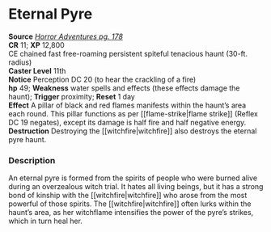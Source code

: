 # Eternal Pyre

**Source** [_Horror Adventures pg. 178_](http://paizo.com/products/btpy9n5a?Pathfinder-Roleplaying-Game-Horror-Adventures)  
**CR** 11; **XP** 12,800  
CE chained fast free-roaming persistent spiteful tenacious haunt (30-ft. radius)  
**Caster Level** 11th  
**Notice** Perception DC 20 (to hear the crackling of a fire)  
**hp** 49; **Weakness** water spells and effects (these effects damage the haunt); **Trigger** proximity; **Reset** 1 day  
**Effect** A pillar of black and red flames manifests within the haunt’s area each round. This pillar functions as per [[flame-strike|flame strike]] (Reflex DC 19 negates), except its damage is half fire and half negative energy.  
**Destruction** Destroying the [[witchfire|witchfire]] also destroys the eternal pyre haunt.  

### Description

An eternal pyre is formed from the spirits of people who were burned alive during an overzealous witch trial. It hates all living beings, but it has a strong bond of kinship with the [[witchfire|witchfire]] who arose from the most powerful of those spirits. The [[witchfire|witchfire]] often lurks within the haunt’s area, as her witchflame intensifies the power of the pyre’s strikes, which in turn heal her.
